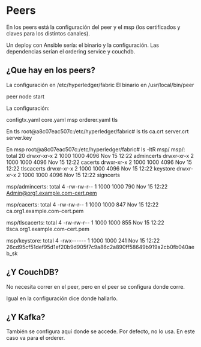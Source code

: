 # Peers

En los peers está la configuración del peer y el msp (los certificados y claves para los distintos canales).

Un deploy con Ansible sería: el binario y la configuración. Las dependencias serían el ordering service y couchdb.

## ¿Que hay en los peers?

La configuración en /etc/hyperledger/fabric
El binario en /usr/local/bin/peer

peer node start

La configuración:

configtx.yaml  core.yaml  msp  orderer.yaml  tls

En tls
root@a8c07eac507c:/etc/hyperledger/fabric# ls tls
ca.crt  server.crt  server.key

En msp
root@a8c07eac507c:/etc/hyperledger/fabric# ls -ltR msp/
msp/:
total 20
drwxr-xr-x 2 1000 1000 4096 Nov 15 12:22 admincerts
drwxr-xr-x 2 1000 1000 4096 Nov 15 12:22 cacerts
drwxr-xr-x 2 1000 1000 4096 Nov 15 12:22 tlscacerts
drwxr-xr-x 2 1000 1000 4096 Nov 15 12:22 keystore
drwxr-xr-x 2 1000 1000 4096 Nov 15 12:22 signcerts

msp/admincerts:
total 4
-rw-rw-r-- 1 1000 1000 790 Nov 15 12:22 Admin@org1.example.com-cert.pem

msp/cacerts:
total 4
-rw-rw-r-- 1 1000 1000 847 Nov 15 12:22 ca.org1.example.com-cert.pem

msp/tlscacerts:
total 4
-rw-rw-r-- 1 1000 1000 855 Nov 15 12:22 tlsca.org1.example.com-cert.pem

msp/keystore:
total 4
-rwx------ 1 1000 1000 241 Nov 15 12:22 26cd95cf51def95d1ef20b9d905f7c9a86c2a890ff58649b919a2cb0fb040aeb_sk


## ¿Y CouchDB? 

No necesita correr en el peer, pero en el peer se configura donde corre.

Igual en la configuración dice donde hallarlo.

## ¿Y Kafka?

También se configura aquí donde se accede. Por defecto, no lo usa. En este caso va para el orderer.

